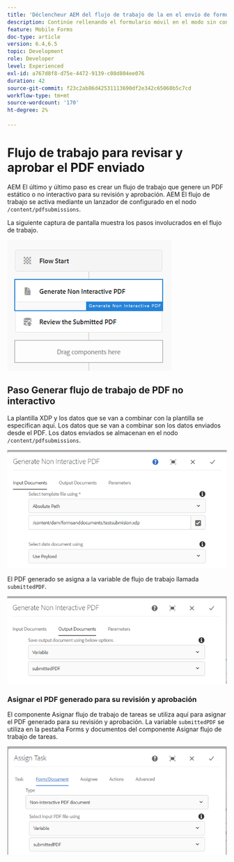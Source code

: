 ```yaml
---
title: 'Déclencheur AEM del flujo de trabajo de la en el envío de formularios HTML5: revisar y aprobar el PDF'
description: Continúe rellenando el formulario móvil en el modo sin conexión y envíe el formulario móvil al flujo de trabajo de déclencheur AEM de la
feature: Mobile Forms
doc-type: article
version: 6.4,6.5
topic: Development
role: Developer
level: Experienced
exl-id: a767d8f8-d75e-4472-9139-c08d804ee076
duration: 42
source-git-commit: f23c2ab86d42531113690df2e342c65060b5c7cd
workflow-type: tm+mt
source-wordcount: '170'
ht-degree: 2%

---
```


# Flujo de trabajo para revisar y aprobar el PDF enviado

AEM El último y último paso es crear un flujo de trabajo que genere un PDF estático o no interactivo para su revisión y aprobación. AEM El flujo de trabajo se activa mediante un lanzador de configurado en el nodo `/content/pdfsubmissions`.

La siguiente captura de pantalla muestra los pasos involucrados en el flujo de trabajo.

![flujo de trabajo](assets/workflow.PNG)

## Paso Generar flujo de trabajo de PDF no interactivo

La plantilla XDP y los datos que se van a combinar con la plantilla se especifican aquí. Los datos que se van a combinar son los datos enviados desde el PDF. Los datos enviados se almacenan en el nodo `/content/pdfsubmissions`.

![flujo de trabajo](assets/generate-pdf1.PNG)

El PDF generado se asigna a la variable de flujo de trabajo llamada `submittedPDF`.

![flujo de trabajo](assets/generate-pdf2.PNG)

### Asignar el PDF generado para su revisión y aprobación

El componente Asignar flujo de trabajo de tareas se utiliza aquí para asignar el PDF generado para su revisión y aprobación. La variable `submittedPDF` se utiliza en la pestaña Forms y documentos del componente Asignar flujo de trabajo de tareas.

![flujo de trabajo](assets/assign-task.PNG)
